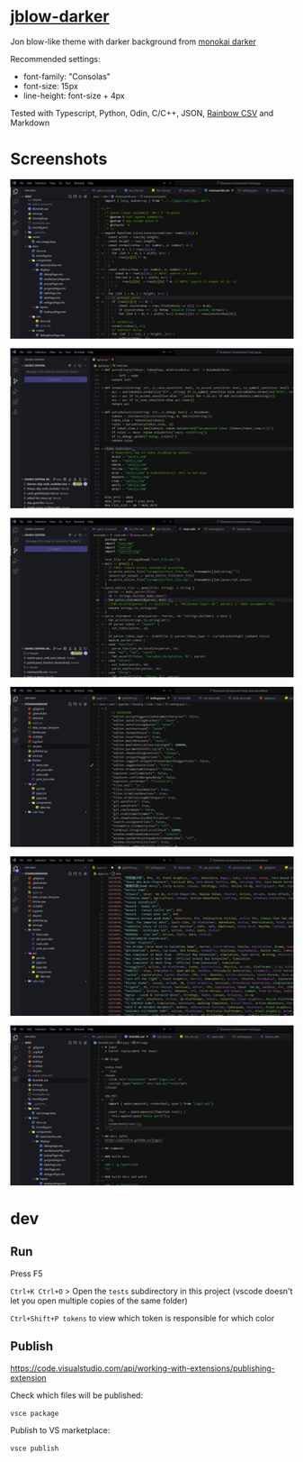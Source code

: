 # [jblow-darker](https://github.com/Patrolin/jblow-darker)
Jon blow-like theme with darker background from [monokai darker](https://github.com/eser/vscode-one-dark-pro-monokai-darker)

Recommended settings:
- font-family: "Consolas"
- font-size: 15px
- line-height: font-size + 4px

Tested with Typescript, Python, Odin, C/C++, JSON, [Rainbow CSV](https://marketplace.visualstudio.com/items?itemName=mechatroner.rainbow-csv) and Markdown

# Screenshots
![Typescript](assets/screenshots/01_typescript_cropped.png "Typescript")

![Python](assets/screenshots/02_python_cropped.png "Python")

![Odin](assets/screenshots/03_odin_cropped.png "Odin")

![JSON](assets/screenshots/04_json_cropped.png "JSON")

![Rainbow CSV](assets/screenshots/05_csv_cropped.png "Rainbow CSV")

![Markdown](assets/screenshots/06_markdown_cropped.png "Markdown")

# dev

## Run
Press F5

`Ctrl+K Ctrl+O` > Open the `tests` subdirectory in this project (vscode doesn't let you open multiple copies of the same folder)

`Ctrl+Shift+P tokens` to view which token is responsible for which color

## Publish
https://code.visualstudio.com/api/working-with-extensions/publishing-extension

Check which files will be published:

`vsce package`

Publish to VS marketplace:

`vsce publish`
